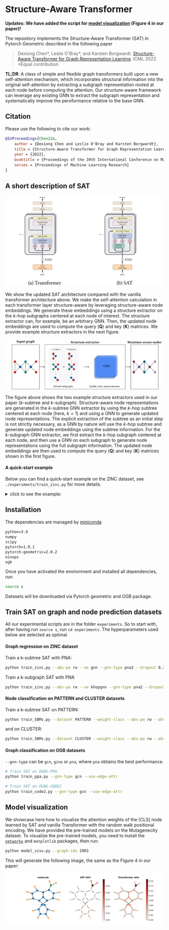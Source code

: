 # Structure-Aware Transformer

__Updates: We have added the script for [model visualization](#model-visualization) (Figure 4 in our paper)!__

The repository implements the Structure-Aware Transformer (SAT) in Pytorch Geometric described in the following paper

>Dexiong Chen*, Leslie O'Bray*, and Karsten Borgwardt.
[Structure-Aware Transformer for Graph Representation Learning][1]. ICML 2022.
<br/>*Equal contribution

**TL;DR**: A class of simple and flexible graph transformers built upon a new self-attention mechanism, which incorporates structural information into the original self-attention by extracting a subgraph representation rooted at each node before computing the attention. Our structure-aware framework can leverage any existing GNN to extract the subgraph representation and systematically improve the peroformance relative to the base GNN.

## Citation

Please use the following to cite our work:

```bibtex
@InProceedings{Chen22a,
	author = {Dexiong Chen and Leslie O'Bray and Karsten Borgwardt},
	title = {Structure-Aware Transformer for Graph Representation Learning},
	year = {2022},
	booktitle = {Proceedings of the 39th International Conference on Machine Learning~(ICML)},
	series = {Proceedings of Machine Learning Research}
}
```


## A short description of SAT

![SAT vs Transformer](images/sat_vs_transformer.png)

We show the updated SAT architecture compared with the vanilla transformer architecture above. We make the self-attention calculation in each transformer layer structure-aware by leveraging structure-aware node embeddings. We generate these embeddings using a structure extractor on the $k$-hop subgraphs centered at each node of interest. The structure extractor can, for example, be an arbitrary GNN. Then, the updated node embeddings are used to compute the query ($\mathbf{Q}$) and key ($\mathbf{K}$) matrices. We provide example structure extractors in the next figure.

![Overview figure](images/structure_extractor.png)

The figure above shows the two example structure extractors used in our paper ($k$-subtree and $k$-subgraph). Structure-aware node representations are generated in the $k$-subtree GNN extractor by using the $k$-hop subtree centered at each node (here, $k=1$) and using a GNN to generate updated node representations. The explicit extraction of the subtree as an initial step is not strictly necessary, as a GNN by nature will use the $k$-hop subtree and generate updated node embeddings using the subtree information. For the $k$-subgraph GNN extractor, we first extract the $k$-hop subgraph centered at each node, and then use a GNN on each subgraph to generate node representations using the full subgraph information. The updated node embeddings are then used to compute the query ($\mathbf{Q}$) and key ($\mathbf{K}$) matrices shown in the first figure.

#### A quick-start example

Below you can find a quick-start example on the ZINC dataset, see `./experiments/train_zinc.py` for more details.

<details><summary>click to see the example:</summary>

```python
import torch
from torch_geometric import datasets
from torch_geometric.loader import DataLoader
from sat.data import GraphDataset
from sat import GraphTransformer

# Load the ZINC dataset using our wrapper GraphDataset,
# which automatically creates the fully connected graph.
# For datasets with large graph, we recommend setting return_complete_index=False
# leading to faster computation
dset = datasets.ZINC('./datasets/ZINC', subset=True, split='train')
dset = GraphDataset(dset)

# Create a PyG data loader
train_loader = DataLoader(dset, batch_size=16, shuffle=True)

# Create a SAT model
dim_hidden = 16
gnn_type = 'gcn' # use GCN as the structure extractor
k_hop = 2 # use a 2-layer GCN

model = GraphTransformer(
    in_size=28, # number of node labels for ZINC
    num_class=1, # regression task
    d_model=dim_hidden,
    dim_feedforward=2 * dim_hidden,
    num_layers=2,
    batch_norm=True,
    gnn_type='gcn', # use GCN as the structure extractor
    use_edge_attr=True,
    num_edge_features=4, # number of edge labels
    edge_dim=dim_hidden,
    k_hop=k_hop,
    se='gnn', # we use the k-subtree structure extractor
    global_pool='add'
)

for data in train_loader:
    output = model(data) # batch_size x 1
    break
```
</details>

## Installation

The dependencies are managed by [miniconda][2]

```
python=3.9
numpy
scipy
pytorch=1.9.1
pytorch-geometric=2.0.2
einops
ogb
```

Once you have activated the environment and installed all dependencies, run:

```bash
source s
```

Datasets will be downloaded via Pytorch geometric and OGB package.

## Train SAT on graph and node prediction datasets

All our experimental scripts are in the folder `experiments`. So to start with, after having run `source s`, run `cd experiments`. The hyperparameters used below are selected as optimal

#### Graph regression on ZINC dataset

Train a k-subtree SAT with PNA:
```bash
python train_zinc.py --abs-pe rw --se gnn --gnn-type pna2 --dropout 0.3 --k-hop 3 --use-edge-attr
```

Train a k-subgraph SAT with PNA
```bash
python train_zinc.py --abs-pe rw --se khopgnn --gnn-type pna2 --dropout 0.2 --k-hop 3 --use-edge-attr
```

#### Node classification on PATTERN and CLUSTER datasets

Train a k-subtree SAT on PATTERN:
```bash
python train_SBMs.py --dataset PATTERN --weight-class --abs-pe rw --abs-pe-dim 7 --se gnn --gnn-type pna3 --dropout 0.2 --k-hop 3 --num-layers 6 --lr 0.0003
```

and on CLUSTER:
```bash
python train_SBMs.py --dataset CLUSTER --weight-class --abs-pe rw --abs-pe-dim 3 --se gnn --gnn-type pna2 --dropout 0.4 --k-hop 3 --num-layers 16 --dim-hidden 48 --lr 0.0005
```

#### Graph classification on OGB datasets

`--gnn-type` can be `gcn`, `gine` or `pna`, where `pna` obtains the best performance.

```bash
# Train SAT on OGBG-PPA
python train_ppa.py --gnn-type gcn --use-edge-attr
```

```bash
# Train SAT on OGBG-CODE2
python train_code2.py --gnn-type gcn --use-edge-attr
```

## Model visualization

We showcase here how to visualize the attention weights of the [CLS] node learned by SAT and vanilla Transformer with the random walk positional encoding. We have provided the pre-trained models on the Mutagenecity dataset. To visualize the pre-trained models, you need to install the [`networkx`](https://networkx.org/) and `matplotlib` packages, then run:

```bash
python model_visu.py --graph-idx 2003
```

This will generate the following image, the same as the Figure 4 in our paper:

![Model_interpretation](images/graph2003.png)


[1]: https://arxiv.org/abs/2202.03036
[2]: https://conda.io/miniconda.html
